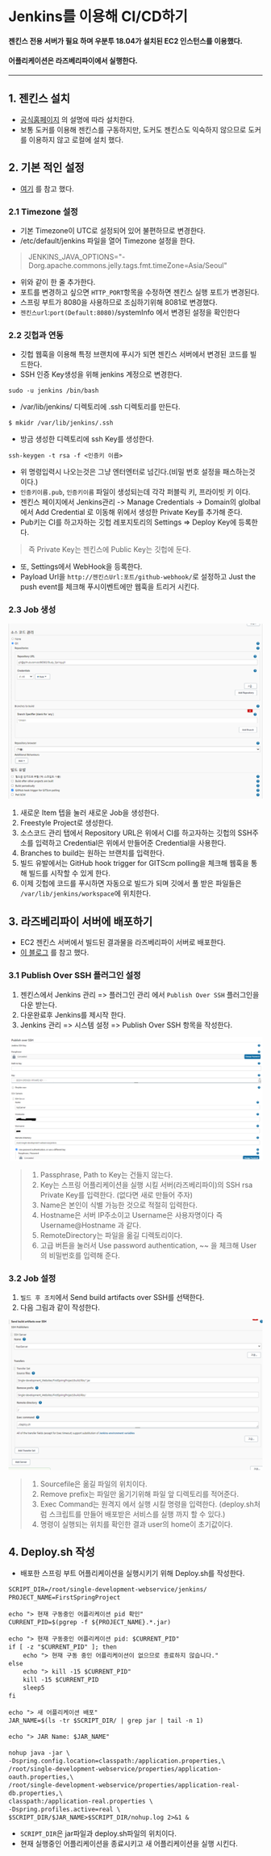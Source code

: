 # Jenkins를 이용해 CI/CD하기
#### 젠킨스 전용 서버가 필요 하며 우분투 18.04가 설치된 EC2 인스턴스를 이용했다.
#### 어플리케이션은 라즈베리파이에서 실행한다.

---

## 1. 젠킨스 설치
* [공식홈페이지](https://www.jenkins.io/download/) 의 설명에 따라 설치한다.
* 보통 도커를 이용해 젠킨스를 구동하지만, 도커도 젠킨스도 익숙하지 않으므로 도커를 이용하지 않고 로컬에 설치 했다.
## 2. 기본 적인 설정
* [여기](https://yuddomack.tistory.com/entry/%EB%B0%B0%ED%8F%AC-%ED%94%84%EB%A1%9C%EC%84%B8%EC%8A%A4-%EA%B5%AC%EC%84%B1%ED%95%98%EA%B8%B03-jenkins%EB%A1%9C-%EB%B0%B0%ED%8F%AC-%EC%9E%90%EB%8F%99%ED%99%94) 를 참고 했다.
### 2.1 Timezone 설정
* 기본 Timezone이 UTC로 설정되어 있어 불편하므로 변경한다.
* /etc/default/jenkins 파일을 열어 Timezone 설정을 한다.
> JENKINS_JAVA_OPTIONS="-Dorg.apache.commons.jelly.tags.fmt.timeZone=Asia/Seoul"
* 위와 같이 한 줄 추가한다.
* 포트를 변경하고 싶으면 ```HTTP_PORT```항목을 수정하면 젠킨스 실행 포트가 변경된다.
* 스프링 부트가 8080을 사용하므로 조심하기위해 8081로 변경했다.
* ```젠킨스url```:```port(Default:8080)```/systemInfo 에서 변경된 설정을 확인한다

### 2.2 깃헙과 연동
* 깃헙 웹훅을 이용해 특정 브랜치에 푸시가 되면 젠킨스 서버에서 변경된 코드를 빌드한다.
* SSH 인증 Key생성을 위해 jenkins 계정으로 변경한다.
```shell
sudo -u jenkins /bin/bash
```
* /var/lib/jenkins/ 디렉토리에 .ssh 디렉토리를 만든다.
```shell
$ mkidr /var/lib/jenkins/.ssh
```
* 방금 생성한 디렉토리에 ssh Key를 생성한다.
```shell
ssh-keygen -t rsa -f <인증키 이릅>
```
* 위 명령입력시 나오는것은 그냥 엔터엔터로 넘긴다.(비밀 번호 설정을 패스하는것 이다.)
* ```인증키이름.pub```, ```인증키이름``` 파일이 생성되는데 각각 퍼블릭 키, 프라이빗 키 이다.
* 젠킨스 페이지에서 Jenkins관리 -> Manage Credentials -> Domain의 glolbal 에서  Add Credential 로 이동해 위에서 생성한 Private Key를 추가해 준다.
* Pub키는 CI를 하고자하는 깃헙 레포지토리의 Settings => Deploy Key에 등록한다.
> 즉 Private Key는 젠킨스에 Public Key는 깃헙에 둔다.
* 또, Settings에서 WebHook을 등록한다.
* Payload Url을 ```http://젠킨스Url:포트/github-webhook/```로 설정하고 Just the push event를 체크해 푸시이벤트에만 웹훅을 트리거 시킨다.

### 2.3 Job 생성
  
![이미지](https://raw.githubusercontent.com/ccc96360/ccc96360/main/images/studyspring/jenkins/%EC%9E%A1_%EC%B4%88%EA%B8%B0_%EC%84%A4%EC%A0%95.PNG)
  
1. 새로운 Item 텝을 눌러 새로운 Job을 생성한다.
2. Freestyle Project로 생성한다.
3. 소스코드 관리 탭에서 Repository URL은 위에서 CI를 하고자하는 깃헙의 SSH주소를 입력하고 Credential은 위에서 만들어준 Credential을 사용한다.
4. Branches to build는 원하는 브랜치를 입력한다.
5. 빌드 유발에서는 GitHub hook trigger for GITScm polling을 체크해 웹훅을 통해 빌드를 시작할 수 있게 한다.
6. 이제 깃헙에 코드를 푸시하면 자동으로 빌드가 되며 깃에서 풀 받은 파일들은 ```/var/lib/jenkins/workspace```에 위치한다.

## 3. 라즈베리파이 서버에 배포하기
* EC2 젠킨스 서버에서 빌드된 결과물을 라즈베리파이 서버로 배포한다.  
* [이 블로그](https://goddaehee.tistory.com/259) 를 참고 했다. 
### 3.1 Publish Over SSH 플러그인 설정 
1. 젠킨스에서 Jenkins 관리 => 플러그인 관리 에서 ```Publish Over SSH``` 플러그인을 다운 받는다.
2. 다운완료후 Jenkins를 제시작 한다.
3. Jenkins 관리 => 시스템 설정 => Publish Over SSH 항목을 작성한다.
  
![이미지](https://raw.githubusercontent.com/ccc96360/ccc96360/main/images/studyspring/jenkins/Publish_over_ssh%EC%84%A4%EC%A0%95%ED%98%B8%EB%A7%88%E3%85%95%E3%84%B4.PNG)
> 1. Passphrase, Path to Key는 건들지 않는다.
> 2. Key는 스프링 어플리케이션을 실행 시킬 서버(라즈베리파이)의 SSH rsa Private Key를 입력한다. (없다면 새로 만들어 주자)
> 3. Name은 본인이 식별 가능한 것으로 적절히 입력한다.
> 4. Hostname은 서버 IP주소이고 Username은 사용자명이다 즉 Username@Hostname 과 같다.
> 5. RemoteDirectory는 파일을 옮길 디렉토리이다.
> 6. 고급 버튼을 눌러서 Use password authentication, ~~ 을 체크해 User의 비밀번호를 입력해 준다.

### 3.2 Job 설정
1. ```빌드 후 조치```에서 Send build artifacts over SSH를 선택한다. 
2. 다음 그림과 같이 작성한다. 
  
![이미지](https://raw.githubusercontent.com/ccc96360/ccc96360/main/images/studyspring/jenkins/%EB%B9%8C%EB%93%9C%ED%9B%84Deploy%EC%9E%A1%EC%84%A4%EC%A0%95.PNG)
> 1. Sourcefile은 옮길 파일의 위치이다.
> 2. Remove prefix는 파일만 옮기기위해 파일 앞 디렉토리를 적어준다.
> 3. Exec Command는 원격지 에서 실행 시킬 명령을 입력한다. (deploy.sh처럼 스크립트를 만들어 배포받은 서비스를 실행 까지 할 수 있다.)
> 4. 명령이 실행되는 위치를 확인한 결과 user의 home이 초기값이다.
## 4. Deploy.sh 작성
* 배포한 스프링 부트 어플리케이션을 실행시키기 위해 Deploy.sh를 작성한다.
```shell
SCRIPT_DIR=/root/single-development-webservice/jenkins/
PROJECT_NAME=FirstSpringProject

echo "> 현재 구동중인 어플리케이션 pid 확인"
CURRENT_PID=$(pgrep -f ${PROJECT_NAME}.*.jar)

echo "> 현재 구동중인 어플리케이션 pid: $CURRENT_PID"
if [ -z "$CURRENT_PID" ]; then
    echo "> 현재 구동 중인 어플리케이션이 없으므로 종료하지 않습니다."
else
    echo "> kill -15 $CURRENT_PID"
    kill -15 $CURRENT_PID
    sleep5
fi

echo "> 새 어플리케이션 배포"
JAR_NAME=$(ls -tr $SCRIPT_DIR/ | grep jar | tail -n 1)

echo "> JAR Name: $JAR_NAME"

nohup java -jar \
-Dspring.config.location=classpath:/application.properties,\
/root/single-development-webservice/properties/application-oauth.properties,\
/root/single-development-webservice/properties/application-real-db.properties,\
classpath:/application-real.properties \
-Dspring.profiles.active=real \
$SCRIPT_DIR/$JAR_NAME>$SCRIPT_DIR/nohup.log 2>&1 &
```
* ```SCRIPT_DIR```은 jar파일과 deploy.sh파일의 위치이다.
* 현재 실행중인 어플리케이션을 종료시키고 새 어플리케이션을 실행 시킨다.